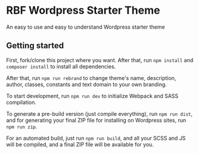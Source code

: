 # RBF Wordpress Starter Theme
An easy to use and easy to understand Wordpress starter theme

## Getting started

First, fork/clone this project where you want. After that, run ```npm install``` and ```composer install``` to install all dependencies.

After that, run ```npm run rebrand``` to change theme's name, description, author, classes, constants and text domain to your own branding.

To start development, run ```npm run dev``` to initialize Webpack and SASS compilation.

To generate a pre-build version (just compile everything), run ```npm run dist```, and for generating your final ZIP file for installing on Wordpress sites, run ```npm run zip```.

For an automated build, just run ```npm run build```, and all your SCSS and JS will be compiled, and a final ZIP file will be available for you.